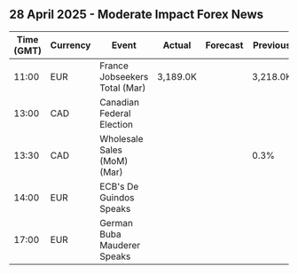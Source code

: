 ## 28 April 2025 - Moderate Impact Forex News

| Time (GMT) | Currency | Event | Actual | Forecast | Previous |
|------|----------|-------|--------|----------|----------|
| 11:00 | EUR | France Jobseekers Total (Mar) | 3,189.0K |  | 3,218.0K |
| 13:00 | CAD | Canadian Federal Election |  |  |  |
| 13:30 | CAD | Wholesale Sales (MoM) (Mar) |  |  | 0.3% |
| 14:00 | EUR | ECB's De Guindos Speaks |  |  |  |
| 17:00 | EUR | German Buba Mauderer Speaks |  |  |  |
